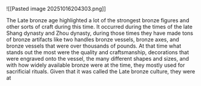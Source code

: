 ![[Pasted image 20251016204303.png]]

The Late bronze age highlighted a lot of the strongest bronze figures and other sorts of craft during this time. It occurred during the times of the late Shang dynasty and Zhou dynasty, during those times they have made tons of bronze artifacts like two handles bronze vessels, bronze axes, and bronze vessels that were over thousands of pounds. At that time what stands out the most were the quality and craftsmanship, decorations that were engraved onto the vessel, the many different shapes and sizes, and with how widely available bronze were at the time, they mostly used for sacrificial rituals. Given that it was called the Late bronze culture, they were at